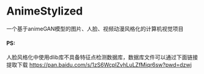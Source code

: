 # AnimeStylized
一个基于animeGAN模型的图片、人脸、视频动漫风格化的计算机视觉项目

#### PS:
人脸风格化中使用dlib库不具备特征点检测数据库，数据库文件可以通过下面链接提取下载
https://pan.baidu.com/s/1zS6WcplZvhLuLZfMiqr6sw?pwd=dzwj 
